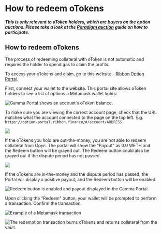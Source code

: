 # How to redeem oTokens

_**This is only relevant to oToken holders, which are buyers on the option auctions. Please take a look at the**_ [_**Paradigm auction**_](how-to-participate-in-paradigm-auctions.md) _**guide on how to participate.**_

## How to redeem oTokens

The process of redeeming collateral with oToken is not automatic and requires the holder to spend gas to claim the profits.

To access your oTokens and claim, go to this website - [Ribbon Option Portal](https://option-portal.ribbon.finance/#/).

First, connect your wallet to the website. This portal site allows oToken holders to see a list of options a Metamask wallet holds:

![Gamma Portal shows an account's oToken balance.](<../../.gitbook/assets/image (6).png>)

To make sure you are viewing the correct account page, check that the URL matches what the account connected to the page on the top left. E.g. `https://option-portal.ribbon.finance/#/account/ADDRESS`

![](<../../.gitbook/assets/Screenshot 2022-07-19 at 7.14.40 PM.png>)

If the oTokens you hold are out-the-money, you are not able to redeem collateral from Opyn. The portal will show the "Payout" as 0.0 WETH and the Redeem button will be grayed out. The Redeem button could also be grayed out if the dispute period has not passed.

![](<../../.gitbook/assets/image (7).png>)

If the oTokens are in-the-money and the dispute period has passed, the Portal will display a positive payout, and the Redeem button will be enabled.

![Redeem button is enabled and payout displayed in the Gamma Portal.](<../../.gitbook/assets/image (4).png>)

Upon clicking the "Redeem" button, your wallet will be prompted to perform a transaction. Confirm the transaction.

![Example of a Metamask transaction](<../../.gitbook/assets/image (3).png>)

![The redemption transaction burns oTokens and returns collateral from the vault.](../../.gitbook/assets/Screenshot\_2021-03-07\_at\_7.16.11\_PM.png)

